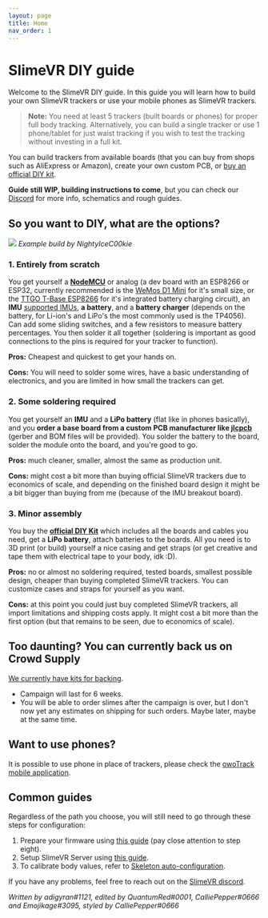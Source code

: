 ```yaml
---
layout: page
title: Home
nav_order: 1
---
```


# SlimeVR DIY guide

Welcome to the SlimeVR DIY guide. In this guide you will learn how to build your own SlimeVR trackers or use your mobile phones as SlimeVR trackers.

> **Note:** You need at least 5 trackers (built boards or phones) for proper full body tracking. Alternatively, you can build a single tracker or use 1 phone/tablet for just waist tracking if you wish to test the tracking without investing in a full kit.

You can build trackers from available boards (that you can buy from shops such as AliExpress or Amazon), create your own custom PCB, or [buy an official DIY kit](https://www.crowdsupply.com/slimevr/slimevr-full-body-tracker).

**Guide still WIP, building instructions to come**, but you can check our [Discord](https://discord.gg/SlimeVR) for more info, schematics and rough guides.

## So you want to DIY, what are the options?

![](https://i.imgur.com/dLJBuM9.jpg)
*Example build by NightyIceC00kie*

### 1. Entirely from scratch

You get yourself a [**NodeMCU**](https://www.aliexpress.com/wholesale?SearchText=NodeMCU) or analog (a dev board with an ESP8266 or ESP32, currently recommended is the [WeMos D1 Mini](https://www.aliexpress.com/wholesale?SearchText=D1+Mini) for it's small size, or the [TTGO T-Base ESP8266](https://www.aliexpress.com/wholesale?SearchText=TTGO+T-Base+ESP8266) for it's integrated battery charging circuit), an **IMU** [supported IMUs](https://github.com/SlimeVR/SlimeVR-Tracker-ESP/blob/main/README.md), **a battery**, and a **battery charger** (depends on the battery, for Li-ion's and LiPo's the most commonly used is the TP4056). Can add some sliding switches, and a few resistors to measure battery percentages. You then solder it all together (soldering is important as good connections to the pins is required for your tracker to function).

**Pros:** Cheapest and quickest to get your hands on.

**Cons:** You will need to solder some wires, have a basic understanding of electronics, and you are limited in how small the trackers can get.

### 2. Some soldering required

You get yourself an **IMU** and a **LiPo battery** (flat like in phones basically), and you **order a base board from a custom PCB manufacturer like [jlcpcb](https://jlcpcb.com/)** (gerber and BOM files will be provided). You solder the battery to the board, solder the module onto the board, and you're good to go.

**Pros:** much cleaner, smaller, almost the same as production unit.

**Cons:** might cost a bit more than buying official SlimeVR trackers due to economics of scale, and depending on the finished board design it might be a bit bigger than buying from me (because of the IMU breakout board).

### 3. Minor assembly

You buy the [**official DIY Kit**](https://www.crowdsupply.com/slimevr/slimevr-full-body-tracker) which includes all the boards and cables you need, get a **LiPo battery**, attach batteries to the boards. All you need is to 3D print (or build) yourself a nice casing and get straps (or get creative and tape them with electrical tape to your body, idk :D).

**Pros:** no or almost no soldering required, tested boards, smallest possible design, cheaper than buying completed SlimeVR trackers. You can customize cases and straps for yourself as you want.

**Cons:** at this point you could just buy completed SlimeVR trackers, all import limitations and shipping costs apply. It might cost a bit more than the first option (but that remains to be seen, due to economics of scale).

## Too daunting? You can currently back us on Crowd Supply

[We currently have kits for backing](https://www.crowdsupply.com/slimevr/slimevr-full-body-tracker).

* Campaign will last for 6 weeks.
* You will be able to order slimes after the campaign is over, but I don't now yet any estimates on shipping for such orders. Maybe later, maybe at the same time.

## Want to use phones?

It is possible to use phone in place of trackers, please check the [owoTrack mobile application](faq_owo.md).

## Common guides

Regardless of the path you choose, you will still need to go through these steps for configuration:

1. Prepare your firmware using [this guide](upload_firmware_guide.md) (pay close attention to step eight).
1. Setup SlimeVR Server using [this guide](slimevr-setup.md).
1. To calibrate body values, refer to [Skeleton auto-configuration](skeleton_auto_config.md).

If you have any problems, feel free to reach out on the [SlimeVR discord](https://discord.gg/SlimeVR).

*Written by adigyran#1121, edited by QuantumRed#0001, CalliePepper#0666 and Emojikage#3095, styled by CalliePepper#0666*
